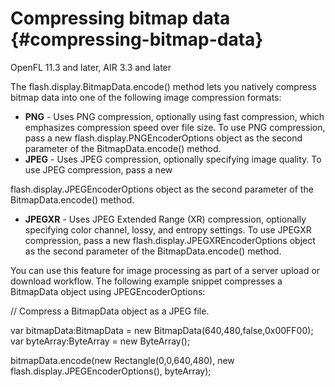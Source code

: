 # Compressing bitmap data {#compressing-bitmap-data}

OpenFL 11.3 and later, AIR 3.3 and later

The flash.display.BitmapData.encode() method lets you natively compress bitmap data into one of the following image compression formats:

*   **PNG** - Uses PNG compression, optionally using fast compression, which emphasizes compression speed over file size. To use PNG compression, pass a new flash.display.PNGEncoderOptions object as the second parameter of the BitmapData.encode() method.
*   **JPEG** - Uses JPEG compression, optionally specifying image quality. To use JPEG compression, pass a new

flash.display.JPEGEncoderOptions object as the second parameter of the BitmapData.encode() method.

*   **JPEGXR** - Uses JPEG Extended Range (XR) compression, optionally specifying color channel, lossy, and entropy settings. To use JPEGXR compression, pass a new flash.display.JPEGXREncoderOptions object as the second parameter of the BitmapData.encode() method.

You can use this feature for image processing as part of a server upload or download workflow. The following example snippet compresses a BitmapData object using JPEGEncoderOptions:

// Compress a BitmapData object as a JPEG file.

var bitmapData:BitmapData = new BitmapData(640,480,false,0x00FF00); var byteArray:ByteArray = new ByteArray();

bitmapData.encode(new Rectangle(0,0,640,480), new flash.display.JPEGEncoderOptions(), byteArray);